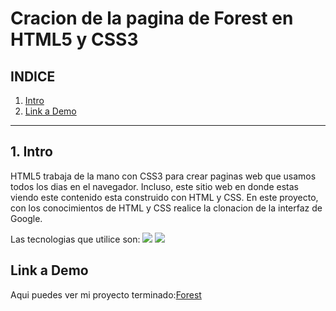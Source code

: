 # Cracion de la pagina de Forest en HTML5 y CSS3

## **INDICE**

1. [Intro](#)
2. [Link a Demo](#)

****

## 1. Intro

HTML5 trabaja de la mano con CSS3 para crear paginas web que usamos todos los dias en el navegador. Incluso, este sitio web en donde estas viendo este contenido esta construido con HTML y CSS. En este proyecto, con los conocimientos de HTML y CSS realice la clonacion de la interfaz de Google.


Las tecnologias que utilice son: 
<img src="https://img.shields.io/badge/HTML5-E34F26?style=for-the-badge&logo=html5&logoColor=white" />
<img src="https://img.shields.io/badge/CSS3-1572B6?style=for-the-badge&logo=css3&logoColor=white" />


## Link a Demo 
Aqui puedes ver mi proyecto terminado:[Forest](https://forest-delta.vercel.app/)
